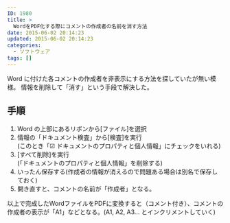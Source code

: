 ```yaml
---
ID: 1980
title: >
  WordをPDF化する際にコメントの作成者の名前を消す方法
date: 2015-06-02 20:14:23
updated: 2015-06-02 20:14:23
categories:
  - ソフトウェア
tags: []
---
```


Word に付けた各コメントの作成者を非表示にする方法を探していたが無い模様。
情報を削除して「消す」という手段で解決した。

<!--more-->
<h2>手順</h2>
<ol>
<li>Word の上部にあるリボンから[ファイル]を選択</li>
<li>情報の「ドキュメント検査」から[検査]を実行<br>(このとき「☑ ドキュメントのプロパティと個人情報」にチェックをいれる)</li>
<li>[すべて削除]を実行<br>(「ドキュメントのプロパティと個人情報」を削除する)</li>
<li>いったん保存する(作成者の情報が消えるので問題ある場合は別名で保存しておく)</li>
<li>開き直すと、コメントの名前が「作成者」となる。</li>
</ol>

<p>以上で完成したWordファイルをPDFに変換すると（コメント付き）、コメントの作成者の表示が「A1」などとなる。(A1, A2, A3… とインクリメントしていく)</p>
